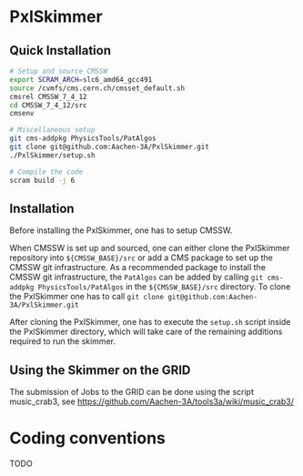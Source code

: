 # PxlSkimmer
## Quick Installation

```bash
# Setup and source CMSSW
export SCRAM_ARCH=slc6_amd64_gcc491
source /cvmfs/cms.cern.ch/cmsset_default.sh
cmsrel CMSSW_7_4_12
cd CMSSW_7_4_12/src
cmsenv

# Miscellaneous setup
git cms-addpkg PhysicsTools/PatAlgos
git clone git@github.com:Aachen-3A/PxlSkimmer.git
./PxlSkimmer/setup.sh

# Compile the code
scram build -j 6
```

## Installation
Before installing the PxlSkimmer, one has to setup CMSSW.

When CMSSW is set up and sourced, one can either clone the PxlSkimmer repository
into `${CMSSW_BASE}/src` or add a CMS package to set up the CMSSW git
infrastructure. As a recommended package to install the CMSSW git
infrastructure, the `PatAlgos` can be added by calling `git cms-addpkg
PhysicsTools/PatAlgos` in the `${CMSSW_BASE}/src` directory. To clone the
PxlSkimmer one has to call `git clone git@github.com:Aachen-3A/PxlSkimmer.git`

After cloning the PxlSkimmer, one has to execute the `setup.sh` script inside the
PxlSkimmer directory, which will take care of the remaining additions required
to run the skimmer.

## Using the Skimmer on the GRID
The submission of Jobs to the GRID can be done using the script music_crab3, see https://github.com/Aachen-3A/tools3a/wiki/music_crab3/
# Coding conventions
TODO
